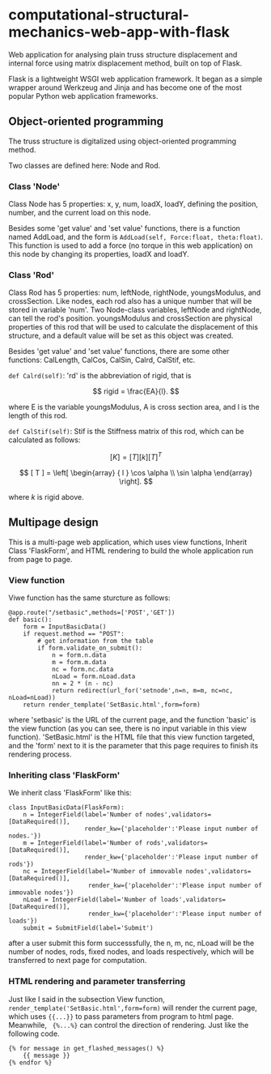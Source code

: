 # computational-structural-mechanics-web-app-with-flask
Web application for analysing plain truss structure displacement and internal force using matrix displacement method, built on top of Flask.

Flask is a lightweight WSGI web application framework. It began as a simple wrapper around Werkzeug and Jinja and has become one of the most popular Python web application frameworks.




## Object-oriented programming

The truss structure is digitalized using object-oriented programming method. 

Two classes are defined here: Node and Rod.

### Class 'Node'

Class Node has 5 properties: x, y, num, loadX, loadY, defining the position, number, and the current load on this node.

Besides some 'get value' and 'set value' functions, there is a function named AddLoad, and the form is ``AddLoad(self, Force:float, theta:float)``. This function is used to add a force (no torque in this web application) on this node by changing its properties, loadX and loadY.


### Class 'Rod'

Class Rod has 5 properties: num, leftNode, rightNode, youngsModulus, and crossSection. Like nodes, each rod also has a unique number that will be stored in variable 'num'. Two Node-class variables, leftNode and rightNode, can tell the rod's position. youngsModulus and crossSection are physical properties of this rod that will be used to calculate the displacement of this structure, and a default value will be set as this object was created.

Besides 'get value' and 'set value' functions, there are some other functions: CalLength, CalCos, CalSin, Calrd, CalStif, etc. 

``def Calrd(self)``: 'rd' is the abbreviation of rigid, that is

$$
rigid = \frac{EA}{l}.
$$

where E is the variable youngsModulus, A is cross section area, and l is the length of this rod.


``def CalStif(self)``:  Stif is the Stiffness matrix of this rod, which can be calculated as follows:

$$
[K] = [T][k][T]^T
$$

$$
[ T ] = \left[ \begin{array} { l } \cos \alpha \\ \sin \alpha \end{array} \right].
$$

where $k$ is rigid above.


## Multipage design

This is a multi-page web application, which uses view functions, Inherit Class 'FlaskForm', and HTML rendering to build the whole application run from page to page.

### View function

Viwe function has the same sturcture as follows:

```
@app.route("/setbasic",methods=['POST','GET'])
def basic():
    form = InputBasicData()
    if request.method == "POST":
        # get information from the table
        if form.validate_on_submit():
            n = form.n.data
            m = form.m.data
            nc = form.nc.data
            nLoad = form.nLoad.data
            nn = 2 * (n - nc)
            return redirect(url_for('setnode',n=n, m=m, nc=nc, nLoad=nLoad))
    return render_template('SetBasic.html',form=form)
```
where 'setbasic' is the URL of the current page, and the function 'basic' is the view function (as you can see, there is no input variable in this view function). 'SetBasic.html' is the HTML file that this view function targeted, and the 'form' next to it is the parameter that this page requires to finish its rendering process.


### Inheriting class 'FlaskForm'

We inherit class 'FlaskForm' like this:
```
class InputBasicData(FlaskForm):
    n = IntegerField(label='Number of nodes',validators=[DataRequired()],
                     render_kw={'placeholder':'Please input number of nodes.'})
    m = IntegerField(label='Number of rods',validators=[DataRequired()],
                     render_kw={'placeholder':'Please input number of rods'})
    nc = IntegerField(label='Number of immovable nodes',validators=[DataRequired()],
                      render_kw={'placeholder':'Please input number of immovable nodes'})
    nLoad = IntegerField(label='Number of loads',validators=[DataRequired()],
                      render_kw={'placeholder':'Please input number of loads'})
    submit = SubmitField(label='Submit')
```

after a user submit this form successsfully, the n, m, nc, nLoad will be the number of nodes, rods, fixed nodes, and loads respectively, which will be transferred to next page for computation.




### HTML rendering and parameter transferring

Just like I said in the subsection View function, ``render_template('SetBasic.html',form=form)`` will render the current page, which uses `` {{...}} `` to pass parameters from program to html page. Meanwhile, `` {%...%}`` can control the direction of rendering. Just like the following code.

```
{% for message in get_flashed_messages() %} 
    {{ message }} 
{% endfor %}
```


